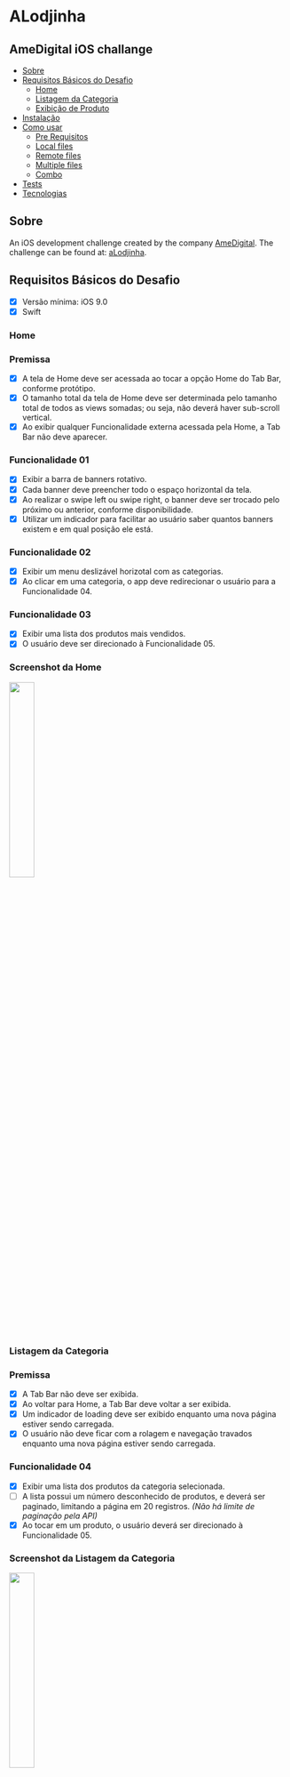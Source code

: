 # ALodjinha
## AmeDigital iOS challange
<!--ts-->
   * [Sobre](#sobre)
   * [Requisitos Básicos do Desafio](#requisitos-básicos-do-desafio)
      * [Home](#home)
      * [Listagem da Categoria](#listagem-da-categoria)
      * [Exibição de Produto](#exibição-de-produto)
   * [Instalação](#instalacao)
   * [Como usar](#como-usar)
      * [Pre Requisitos](#pre-requisitos)
      * [Local files](#local-files)
      * [Remote files](#remote-files)
      * [Multiple files](#multiple-files)
      * [Combo](#combo)
   * [Tests](#testes)
   * [Tecnologias](#tecnologias)
<!--te-->
###
## Sobre
An iOS development challenge created by the company [AmeDigital](https://github.com/AmeDigital). The challenge can be found at: [aLodjinha](https://github.com/AmeDigital/challenge-ios).

## Requisitos Básicos do Desafio
- [x] Versão mínima: iOS 9.0
- [x] Swift

### Home
### Premissa
- [x] A tela de Home deve ser acessada ao tocar a opção Home do Tab Bar, conforme protótipo.
- [x] O tamanho total da tela de Home deve ser determinada pelo tamanho total de todos as views somadas; ou seja, não deverá haver sub-scroll vertical.
- [x] Ao exibir qualquer Funcionalidade externa acessada pela Home, a Tab Bar não deve aparecer.

### Funcionalidade 01
- [x] Exibir a barra de banners rotativo.
- [x] Cada banner deve preencher todo o espaço horizontal da tela.
- [x] Ao realizar o swipe left ou swipe right, o banner deve ser trocado pelo próximo ou anterior, conforme disponibilidade.
- [x] Utilizar um indicador para facilitar ao usuário saber quantos banners existem e em qual posição ele está.

### Funcionalidade 02
- [x] Exibir um menu deslizável horizotal com as categorias.
- [x] Ao clicar em uma categoria, o app deve redirecionar o usuário para a Funcionalidade 04.

### Funcionalidade 03
- [x] Exibir uma lista dos produtos mais vendidos.
- [x] O usuário deve ser direcionado à Funcionalidade 05.

### Screenshot da Home
<img src="https://user-images.githubusercontent.com/86015861/156811990-e3588084-fc3f-49d1-abf5-b29a1258044a.jpeg" width=30% height=30%>

### Listagem da Categoria
### Premissa
- [x] A Tab Bar não deve ser exibida.
- [x] Ao voltar para Home, a Tab Bar deve voltar a ser exibida.
- [x] Um indicador de loading deve ser exibido enquanto uma nova página estiver sendo carregada.
- [x] O usuário não deve ficar com a rolagem e navegação travados enquanto uma nova página estiver sendo carregada.

### Funcionalidade 04
- [x] Exibir uma lista dos produtos da categoria selecionada.
- [ ] A lista possui um número desconhecido de produtos, e deverá ser paginado, limitando a página em 20 registros. _(Não há limite de paginação pela API)_
- [x] Ao tocar em um produto, o usuário deverá ser direcionado à Funcionalidade 05.

### Screenshot da Listagem da Categoria
<img src="https://user-images.githubusercontent.com/86015861/156819539-13a6928e-d7b8-4fb1-8b2b-b004ff2bbabf.jpeg" width=30% height=30%>

### Exibição de Produto
### Premissa
- [x] A Tab Bar não deve ser exibida.
- [x] Se exibida a partir da Home, ao voltar, a Tab Bar deve ser exibida novamente.

### Funcionalidade 05
- [x] Exibir a descrição do produto conforme protótipo.
- [x] O botão Reservar deve estar sempre visível, fixado na parte de baixo da tela.
- [x] O app deve tratar em HTML e exibí-lo corretamente (negrito, itálico, etc).

